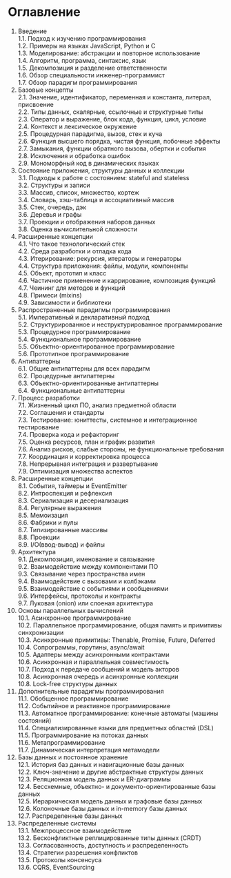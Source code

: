 # Оглавление

1. Введение  
   1.1. Подход к изучению программирования  
   1.2. Примеры на языках JavaScript, Python и C  
   1.3. Моделирование: абстракции и повторное использование  
   1.4. Алгоритм, программа, синтаксис, язык  
   1.5. Декомпозиция и разделение ответственности  
   1.6. Обзор специальности инженер-программист  
   1.7. Обзор парадигм программирования
2. Базовые концепты  
   2.1. Значение, идентификатор, переменная и константа, литерал, присвоение  
   2.2. Типы данных, скалярные, ссылочные и структурные типы  
   2.3. Оператор и выражение, блок кода, функция, цикл, условие  
   2.4. Контекст и лексическое окружение  
   2.5. Процедурная парадигма, вызов, стек и куча  
   2.6. Функция высшего порядка, чистая функция, побочные эффекты  
   2.7. Замыкания, функции обратного вызова, обертки и события  
   2.8. Исключения и обработка ошибок  
   2.9. Мономорфный код в динамических языках
3. Состояние приложения, структуры данных и коллекции  
   3.1. Подходы к работе с состоянием: stateful and stateless  
   3.2. Структуры и записи  
   3.3. Массив, список, множество, кортеж  
   3.4. Словарь, хэш-таблица и ассоциативный массив  
   3.5. Стек, очередь, дэк  
   3.6. Деревья и графы  
   3.7. Проекции и отображения наборов данных  
   3.8. Оценка вычислительной сложности
4. Расширенные концепции  
   4.1. Что такое технологический стек  
   4.2. Среда разработки и отладка кода  
   4.3. Итерирование: рекурсия, итераторы и генераторы  
   4.4. Структура приложения: файлы, модули, компоненты  
   4.5. Объект, прототип и класс  
   4.6. Частичное применение и каррирование, композиция функций  
   4.7. Чеининг для методов и функций  
   4.8. Примеси (mixins)  
   4.9. Зависимости и библиотеки
5. Распространенные парадигмы программирования  
   5.1. Императивный и декларативный подход  
   5.2. Структурированное и неструктурированное программирование  
   5.3. Процедурное программирование  
   5.4. Функциональное программирование  
   5.5. Объектно-ориентированное программирование  
   5.6. Прототипное программирование
6. Антипаттерны  
   6.1. Общие антипаттерны для всех парадигм  
   6.2. Процедурные антипаттерны  
   6.3. Объектно-ориентированные антипаттерны  
   6.4. Функциональные антипаттерны
7. Процесс разработки  
   7.1. Жизненный цикл ПО, анализ предметной области  
   7.2. Соглашения и стандарты  
   7.3. Тестирование: юниттесты, системное и интеграционное тестирование  
   7.4. Проверка кода и рефакторинг  
   7.5. Оценка ресурсов, план и график развития  
   7.6. Анализ рисков, слабые стороны, не функциональные требования  
   7.7. Координация и корректировка процесса  
   7.8. Непрерывная интеграция и развертывание  
   7.9. Оптимизация множества аспектов
8. Расширенные концепции  
   8.1. События, таймеры и EventEmitter  
   8.2. Интроспекция и рефлексия  
   8.3. Сериализация и десериализация  
   8.4. Регулярные выражения  
   8.5. Мемоизация  
   8.6. Фабрики и пулы  
   8.7. Типизированные массивы  
   8.8. Проекции  
   8.9. I/O(ввод-вывод) и файлы
9. Архитектура  
   9.1. Декомпозиция, именование и связывание  
   9.2. Взаимодействие между компонентами ПО  
   9.3. Связывание через пространства имен  
   9.4. Взаимодействие с вызовами и колбэками  
   9.5. Взаимодействие с событиями и сообщениями  
   9.6. Интерфейсы, протоколы и контракты  
   9.7. Луковая (onion) или слоеная архитектура
10. Основы параллельных вычислений  
    10.1. Асинхронное программирование  
    10.2. Параллельное программирование, общая память и примитивы синхронизации  
    10.3. Асинхронные примитивы: Thenable, Promise, Future, Deferred  
    10.4. Сопрограммы, горутины, async/await  
    10.5. Адаптеры между асинхронными контрактами  
    10.6. Асинхронная и параллельная совместимость  
    10.7. Подход к передаче сообщений и модель акторов  
    10.8. Асинхронная очередь и асинхронные коллекции  
    10.8. Lock-free структуры данных
11. Дополнительные парадигмы программирования  
    11.1. Обобщенное программирование  
    11.2. Событийное и реактивное программирование  
    11.3. Автоматное программирование: конечные автоматы (машины состояний)  
    11.4. Специализированные языки для предметных областей (DSL)  
    11.5. Программирование на потоках данных  
    11.6. Метапрограммирование  
    11.7. Динамическая интерпретация метамодели
12. Базы данных и постоянное хранение  
    12.1. История баз данных и навигационные базы данных  
    12.2. Ключ-значение и другие абстрактные структуры данных  
    12.3. Реляционная модель данных и ER-диаграммы  
    12.4. Бессхемные, объектно- и документо-ориентированные базы данных  
    12.5. Иерархическая модель данных и графовые базы данных  
    12.6. Колоночные базы данных и in-memory базы данных  
    12.7. Распределенные базы данных
13. Распределенные системы  
    13.1. Межпроцессное взаимодействие  
    13.2. Бесконфликтные реплицированные типы данных (CRDT)  
    13.3. Согласованность, доступность и распределенность  
    13.4. Стратегии разрешения конфликтов  
    13.5. Протоколы консенсуса  
    13.6. CQRS, EventSourcing
